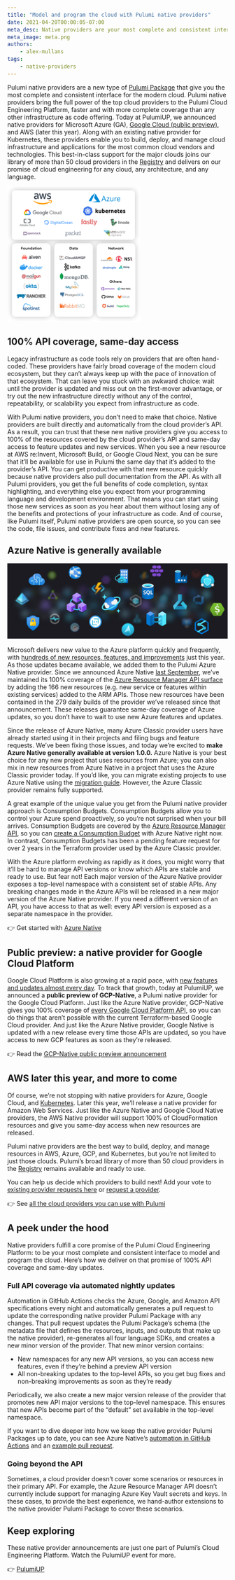 ```yaml
---
title: "Model and program the cloud with Pulumi native providers"
date: 2021-04-20T00:00:05-07:00
meta_desc: Native providers are your most complete and consistent interface for the modern cloud
meta_image: meta.png
authors:
    - alex-mullans
tags:
    - native-providers
---
```


Pulumi native providers are a new type of [Pulumi Package](/blog/pulumiup-pulumi-packages-multi-language-components/) that give you the most complete and consistent interface for the modern cloud. Pulumi native providers bring the full power of the top cloud providers to the Pulumi Cloud Engineering Platform, faster and with more complete coverage than any other infrastructure as code offering. Today at PulumiUP, we announced native providers for Microsoft Azure (GA), [Google Cloud (public preview)](/blog/pulumiup-google-native-provider), and AWS (later this year). Along with an existing native provider for Kubernetes, these providers enable you to build, deploy, and manage cloud infrastructure and applications for the most common cloud vendors and technologies. This best-in-class support for the major clouds joins our library of more than 50 cloud providers in the [Registry](/registry/) and delivers on our promise of cloud engineering for any cloud, any architecture, and any language.

<!--more-->

![Photo showing the more than 50 cloud providers supported by Pulumi](providers.png)

## 100% API coverage, same-day access

Legacy infrastructure as code tools rely on providers that are often hand-coded. These providers have fairly broad coverage of the modern cloud ecosystem, but they can’t always keep up with the pace of innovation of that ecosystem. That can leave you stuck with an awkward choice: wait until the provider is updated and miss out on the first-mover advantage, or try out the new infrastructure directly without any of the control, repeatability, or scalability you expect from infrastructure as code.

With Pulumi native providers, you don’t need to make that choice. Native providers are built directly and automatically from the cloud provider’s API. As a result, you can trust that these new native providers give you access to 100% of the resources covered by the cloud provider’s API and same-day access to feature updates and new services. When you see a new resource at AWS re:Invent, Microsoft Build, or Google Cloud Next, you can be sure that it’ll be available for use in Pulumi the same day that it’s added to the provider’s API. You can get productive with that new resource quickly because native providers also pull documentation from the API. As with all Pulumi providers, you get the full benefits of code completion, syntax highlighting, and everything else you expect from your programming language and development environment. That means you can start using those new services as soon as you hear about them without losing any of the benefits and protections of your infrastructure as code. And of course, like Pulumi itself, Pulumi native providers are open source, so you can see the code, file issues, and contribute fixes and new features.

## Azure Native is generally available

![Photo showing icons of various Microsoft Azure services](azure-hero.png)

Microsoft delivers new value to the Azure platform quickly and frequently, with [hundreds of new resources, features, and improvements](https://azure.microsoft.com/en-us/updates/) just this year. As those updates became available, we added them to the Pulumi Azure Native provider. Since we announced Azure Native [last September](/blog/announcing-nextgen-azure-provider/), we’ve maintained its 100% coverage of the [Azure Resource Manager API surface](https://docs.microsoft.com/en-us/rest/api/azure/) by adding the 166 new resources (e.g. new service or features within existing services) added to the ARM APIs. Those new resources have been contained in the 279 daily builds of the provider we’ve released since that announcement. These releases guarantee same-day coverage of Azure updates, so you don’t have to wait to use new Azure features and updates.

Since the release of Azure Native, many Azure Classic provider users have already started using it in their projects and filing bugs and feature requests. We’ve been fixing those issues, and today we’re excited to ****make Azure Native generally available at version 1.0.0.**** Azure Native is your best choice for any new project that uses resources from Azure; you can also mix in new resources from Azure Native in a project that uses the Azure Classic provider today. If you’d like, you can migrate existing projects to use Azure Native using the [migration guide](/registry/packages/azure-native/from-classic/). However, the Azure Classic provider remains fully supported.

A great example of the unique value you get from the Pulumi native provider approach is Consumption Budgets. Consumption Budgets allow you to control your Azure spend proactively, so you’re not surprised when your bill arrives. Consumption Budgets are covered by the [Azure Resource Manager API](https://docs.microsoft.com/en-us/azure/cost-management-billing/manage/consumption-api-overview), so you can [create a Consumption Budget](https://www.pulumi.com/docs/reference/pkg/azure-native/consumption/budget/) with Azure Native right now. In contrast, Consumption Budgets has been a pending feature request for over 2 years in the Terraform provider used by the Azure Classic provider.

With the Azure platform evolving as rapidly as it does, you might worry that it’ll be hard to manage API versions or know which APIs are stable and ready to use. But fear not! Each major version of the Azure Native provider exposes a top-level namespace with a consistent set of stable APIs. Any breaking changes made in the Azure APIs will be released in a new major version of the Azure Native provider. If you need a different version of an API, you have access to that as well: every API version is exposed as a separate namespace in the provider.

👉 Get started with [Azure Native](/docs/get-started/azure/)

## Public preview: a native provider for Google Cloud Platform

Google Cloud Platform is also growing at a rapid pace, with [new features and updates almost every day](https://cloud.google.com/blog/products/gcp). To track that growth, today at PulumiUP, we announced a **public preview of GCP-Native**, a Pulumi native provider for the Google Cloud Platform. Just like the Azure Native provider, GCP-Native gives you 100% coverage of [every Google Cloud Platform API](https://developers.google.com/discovery/), so you can do things that aren’t possible with the current Terraform-based Google Cloud provider<!--TODO add examples-->. And just like the Azure Native provider, Google Native is updated with a new release every time those APIs are updated, so you have access to new GCP features as soon as they’re released.

👉 Read the [GCP-Native public preview announcement](/blog/pulumiup-google-native-provider/)

## AWS later this year, and more to come

Of course, we’re not stopping with native providers for Azure, Google Cloud, and [Kubernetes](/registry/packages/kubernetes/). Later this year, we’ll release a native provider for Amazon Web Services. Just like the Azure Native and Google Cloud Native providers, the AWS Native provider will support 100% of CloudFormation resources and give you same-day access when new resources are released.

Pulumi native providers are the best way to build, deploy, and manage resources in AWS, Azure, GCP, and Kubernetes, but you’re not limited to just those clouds. Pulumi’s broad library of more than 50 cloud providers in the [Registry](/registry/) remains available and ready to use.

You can help us decide which providers to build next! Add your vote to [existing provider requests here](https://github.com/pulumi/pulumi/issues?q=is%3Aopen+is%3Aissue+label%3Aarea%2Fproviders+label%3Akind%2Fenhancement) or [request a provider](https://github.com/pulumi/pulumi/issues/new?assignees=&labels=kind%2Fenhancement,area%2Fproviders&template=1-feature-request.md).

👉 See [all the cloud providers you can use with Pulumi](/registry/)

## A peek under the hood

Native providers fulfill a core promise of the Pulumi Cloud Engineering Platform: to be your most complete and consistent interface to model and program the cloud. Here’s how we deliver on that promise of 100% API coverage and same-day updates.

### Full API coverage via automated nightly updates

Automation in GitHub Actions checks the Azure, Google, and Amazon API specifications every night and automatically generates a pull request to update the corresponding native provider Pulumi Package with any changes. That pull request updates the Pulumi Package’s schema (the metadata file that defines the resources, inputs, and outputs that make up the native provider), re-generates all four language SDKs, and creates a new minor version of the provider. That new minor version contains:

- New namespaces for any new API versions, so you can access new features, even if they’re behind a preview API version
- All non-breaking updates to the top-level APIs, so you get bug fixes and non-breaking improvements as soon as they’re ready

Periodically, we also create a new major version release of the provider that promotes new API major versions to the top-level namespace. This ensures that new APIs become part of the “default” set available in the top-level namespace.

If you want to dive deeper into how we keep the native provider Pulumi Packages up to date, you can see Azure Native’s [automation in GitHub Actions](https://github.com/pulumi/pulumi-azure-native/actions/workflows/nightly-sdk-generation.yml) and an [example pull request](https://github.com/pulumi/pulumi-azure-native/pull/728).

### Going beyond the API

Sometimes, a cloud provider doesn’t cover some scenarios or resources in their primary API. For example, the Azure Resource Manager API doesn’t currently include support for managing Azure Key Vault secrets and keys. In these cases, to provide the best experience, we hand-author extensions to the native provider Pulumi Package to cover these scenarios.

## Keep exploring

These native provider announcements are just one part of Pulumi’s Cloud Engineering Platform. Watch the PulumiUP event for more.

👉 [PulumiUP](https://www.pulumi.com/pulumi-up/)
